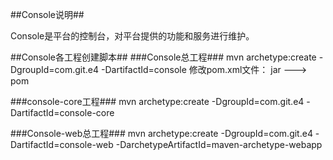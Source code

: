 ##Console说明##

Console是平台的控制台，对平台提供的功能和服务进行维护。

##Console各工程创建脚本##
###Console总工程###
mvn archetype:create -DgroupId=com.git.e4 -DartifactId=console
修改pom.xml文件：
<packaging>jar</packaging>
--->
<packaging>pom</packaging>

###console-core工程###
mvn archetype:create -DgroupId=com.git.e4 -DartifactId=console-core


###Console-web总工程###
mvn archetype:create -DgroupId=com.git.e4 -DartifactId=console-web -DarchetypeArtifactId=maven-archetype-webapp
